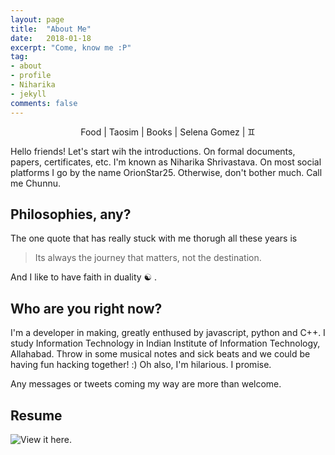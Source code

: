 ```yaml
---
layout: page
title:  "About Me"
date: 	2018-01-18
excerpt: "Come, know me :P"
tag:
- about 
- profile
- Niharika
- jekyll
comments: false
---
```


    
<center>Food | Taosim | Books | Selena Gomez | ♊</center>

Hello friends! Let's start wih the introductions. On formal documents, papers, certificates, etc. I'm known as Niharika Shrivastava. 
On most social platforms I go by the name OrionStar25. Otherwise, don't bother much. Call me Chunnu. 

## Philosophies, any?

The one quote that has really stuck with me thorugh all these years is

> Its always the journey that matters, not the destination.

And I like to have faith in duality ☯ .

## Who are you right now?

I'm a developer in making, greatly enthused by javascript, python and C++. I study Information Technology in Indian Institute of Information Technology, Allahabad. Throw in some musical notes and sick beats and we could be having fun hacking together! :)
Oh also, I'm hilarious. I promise. 

Any messages or tweets coming my way are more than welcome.

## Resume

![View it here.](https://docs.google.com/viewer?url=${https://drive.google.com/file/d/19ypADEv_4CTvbVjGQ1DYcszsw7ySuvVr/view?usp=sharing})


